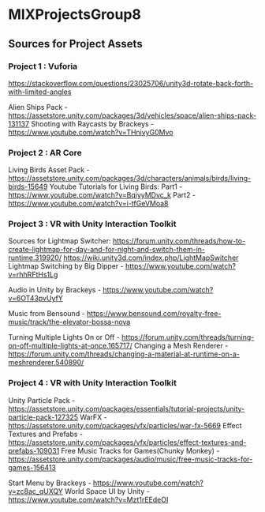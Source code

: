 # MIXProjectsGroup8

## Sources for Project Assets
### Project 1 : Vuforia
https://stackoverflow.com/questions/23025706/unity3d-rotate-back-forth-with-limited-angles

Alien Ships Pack - https://assetstore.unity.com/packages/3d/vehicles/space/alien-ships-pack-131137
Shooting with Raycasts by Brackeys - https://www.youtube.com/watch?v=THnivyG0Mvo

### Project 2 : AR Core
Living Birds Asset Pack - https://assetstore.unity.com/packages/3d/characters/animals/birds/living-birds-15649
Youtube Tutorials for Living Birds:
Part1 - https://www.youtube.com/watch?v=BqiyyMDvc_k
Part2 - https://www.youtube.com/watch?v=i-tfGeVMoa8

### Project 3 : VR with Unity Interaction Toolkit
Sources for Lightmap Switcher:
https://forum.unity.com/threads/how-to-create-lightmap-for-day-and-for-night-and-switch-them-in-runtime.319920/
https://wiki.unity3d.com/index.php/LightMapSwitcher
Lightmap Switching by Big Dipper - https://www.youtube.com/watch?v=rhhRFtHs1Lg

Audio in Unity by Brackeys - https://www.youtube.com/watch?v=6OT43pvUyfY

Music from Bensound - https://www.bensound.com/royalty-free-music/track/the-elevator-bossa-nova

Turning Multiple Lights On or Off - https://forum.unity.com/threads/turning-on-off-multiple-lights-at-once.165717/
Changing a Mesh Renderer - https://forum.unity.com/threads/changing-a-material-at-runtime-on-a-meshrenderer.540890/

### Project 4 : VR with Unity Interaction Toolkit
Unity Particle Pack - https://assetstore.unity.com/packages/essentials/tutorial-projects/unity-particle-pack-127325
WarFX - https://assetstore.unity.com/packages/vfx/particles/war-fx-5669
Effect Textures and Prefabs - https://assetstore.unity.com/packages/vfx/particles/effect-textures-and-prefabs-109031
Free Music Tracks for Games(Chunky Monkey) - https://assetstore.unity.com/packages/audio/music/free-music-tracks-for-games-156413

Start Menu by Brackeys - https://www.youtube.com/watch?v=zc8ac_qUXQY
World Space UI by Unity - https://www.youtube.com/watch?v=Mzt1rEEdeOI
